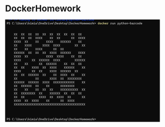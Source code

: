 # DockerHomework
<img src='https://github.com/kimianj/DockerHomework/blob/main/pythonCode.png' width='' alt='barCode' />
